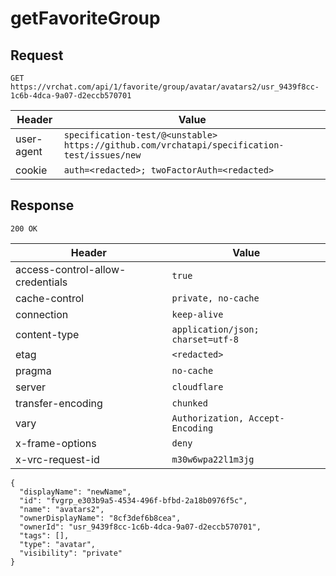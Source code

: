 # getFavoriteGroup

## Request
`GET https://vrchat.com/api/1/favorite/group/avatar/avatars2/usr_9439f8cc-1c6b-4dca-9a07-d2eccb570701`

| Header | Value |
| ------ | ----- |
| user-agent | `specification-test/@<unstable> https://github.com/vrchatapi/specification-test/issues/new` |
| cookie | `auth=<redacted>; twoFactorAuth=<redacted>` |


## Response
`200 OK`

| Header | Value |
| ------ | ----- |
| access-control-allow-credentials | `true` |
| cache-control | `private, no-cache` |
| connection | `keep-alive` |
| content-type | `application/json; charset=utf-8` |
| etag | `<redacted>` |
| pragma | `no-cache` |
| server | `cloudflare` |
| transfer-encoding | `chunked` |
| vary | `Authorization, Accept-Encoding` |
| x-frame-options | `deny` |
| x-vrc-request-id | `m30w6wpa22l1m3jg` |

```jsonc
{
  "displayName": "newName",
  "id": "fvgrp_e303b9a5-4534-496f-bfbd-2a18b0976f5c",
  "name": "avatars2",
  "ownerDisplayName": "8cf3def6b8cea",
  "ownerId": "usr_9439f8cc-1c6b-4dca-9a07-d2eccb570701",
  "tags": [],
  "type": "avatar",
  "visibility": "private"
}
```
